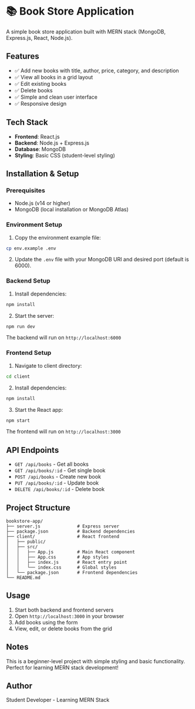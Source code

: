 # 📚 Book Store Application

A simple book store application built with MERN stack (MongoDB, Express.js, React, Node.js).

## Features

- ✅ Add new books with title, author, price, category, and description
- ✅ View all books in a grid layout
- ✅ Edit existing books
- ✅ Delete books
- ✅ Simple and clean user interface
- ✅ Responsive design

## Tech Stack

- **Frontend**: React.js
- **Backend**: Node.js + Express.js
- **Database**: MongoDB
- **Styling**: Basic CSS (student-level styling)

## Installation & Setup

### Prerequisites
- Node.js (v14 or higher)
- MongoDB (local installation or MongoDB Atlas)

### Environment Setup

1. Copy the environment example file:
```bash
cp env.example .env
```

2. Update the `.env` file with your MongoDB URI and desired port (default is 6000).

### Backend Setup

1. Install dependencies:
```bash
npm install
```

2. Start the server:
```bash
npm run dev
```

The backend will run on `http://localhost:6000`

### Frontend Setup

1. Navigate to client directory:
```bash
cd client
```

2. Install dependencies:
```bash
npm install
```

3. Start the React app:
```bash
npm start
```

The frontend will run on `http://localhost:3000`

## API Endpoints

- `GET /api/books` - Get all books
- `GET /api/books/:id` - Get single book
- `POST /api/books` - Create new book
- `PUT /api/books/:id` - Update book
- `DELETE /api/books/:id` - Delete book

## Project Structure

```
bookstore-app/
├── server.js              # Express server
├── package.json           # Backend dependencies
├── client/                # React frontend
│   ├── public/
│   ├── src/
│   │   ├── App.js         # Main React component
│   │   ├── App.css        # App styles
│   │   ├── index.js       # React entry point
│   │   └── index.css      # Global styles
│   └── package.json       # Frontend dependencies
└── README.md
```

## Usage

1. Start both backend and frontend servers
2. Open `http://localhost:3000` in your browser
3. Add books using the form
4. View, edit, or delete books from the grid

## Notes

This is a beginner-level project with simple styling and basic functionality. Perfect for learning MERN stack development!

## Author

Student Developer - Learning MERN Stack
